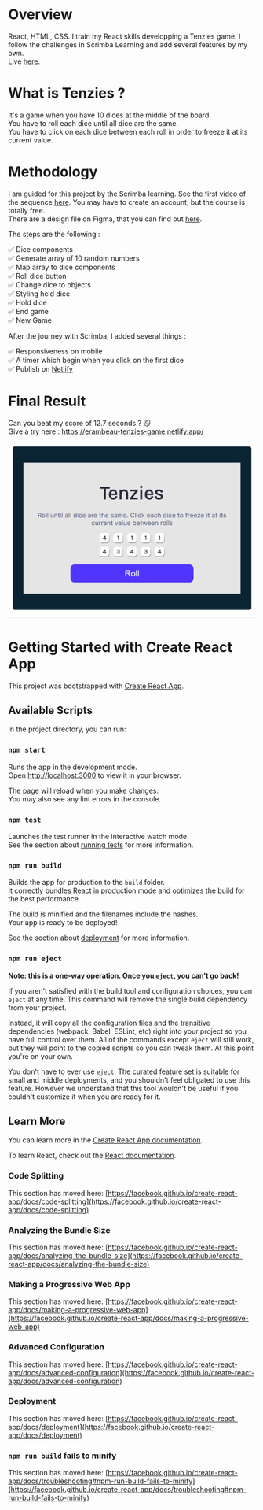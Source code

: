 # Overview

React, HTML, CSS. I train my React skills developping a Tenzies game. I follow the challenges in Scrimba Learning and add several features by my own.\
Live [here](https://erambeau-tenzies-game.netlify.app/).

# What is Tenzies ?

It's a game when you have 10 dices at the middle of the board.\
You have to roll each dice until all dice are the same.\
You have to click on each dice between each roll in order to freeze it at its current value.

# Methodology

I am guided for this project by the Scrimba learning. See the first video of the sequence [here](https://scrimba.com/learn/learnreact/tenzies-project-intro-cof0d44bfad1fb88293fdc9d1). You may have to create an account, but the course is totally free.\
There are a design file on Figma, that you can find out [here](https://www.figma.com/file/FqsxRUhAaXM4ezddQK0CdR/Tenzies).

The steps are the following :

✅ Dice components\
✅ Generate array of 10 random numbers\
✅ Map array to dice components\
✅ Roll dice button\
✅ Change dice to objects\
✅ Styling held dice\
✅ Hold dice\
✅ End game\
✅ New Game

After the journey with Scrimba, I added several things :

✅ Responsiveness on mobile\
✅ A timer which begin when you click on the first dice\
✅ Publish on [Netlify](https://erambeau-tenzies-game.netlify.app/)

# Final Result

Can you beat my score of 12.7 seconds ? 😼\
Give a try here : https://erambeau-tenzies-game.netlify.app/

![Demo](public/demo/demo-tenzies.gif)

# Getting Started with Create React App

This project was bootstrapped with [Create React App](https://github.com/facebook/create-react-app).

## Available Scripts

In the project directory, you can run:

### `npm start`

Runs the app in the development mode.\
Open [http://localhost:3000](http://localhost:3000) to view it in your browser.

The page will reload when you make changes.\
You may also see any lint errors in the console.

### `npm test`

Launches the test runner in the interactive watch mode.\
See the section about [running tests](https://facebook.github.io/create-react-app/docs/running-tests) for more information.

### `npm run build`

Builds the app for production to the `build` folder.\
It correctly bundles React in production mode and optimizes the build for the best performance.

The build is minified and the filenames include the hashes.\
Your app is ready to be deployed!

See the section about [deployment](https://facebook.github.io/create-react-app/docs/deployment) for more information.

### `npm run eject`

**Note: this is a one-way operation. Once you `eject`, you can't go back!**

If you aren't satisfied with the build tool and configuration choices, you can `eject` at any time. This command will remove the single build dependency from your project.

Instead, it will copy all the configuration files and the transitive dependencies (webpack, Babel, ESLint, etc) right into your project so you have full control over them. All of the commands except `eject` will still work, but they will point to the copied scripts so you can tweak them. At this point you're on your own.

You don't have to ever use `eject`. The curated feature set is suitable for small and middle deployments, and you shouldn't feel obligated to use this feature. However we understand that this tool wouldn't be useful if you couldn't customize it when you are ready for it.

## Learn More

You can learn more in the [Create React App documentation](https://facebook.github.io/create-react-app/docs/getting-started).

To learn React, check out the [React documentation](https://reactjs.org/).

### Code Splitting

This section has moved here: [https://facebook.github.io/create-react-app/docs/code-splitting](https://facebook.github.io/create-react-app/docs/code-splitting)

### Analyzing the Bundle Size

This section has moved here: [https://facebook.github.io/create-react-app/docs/analyzing-the-bundle-size](https://facebook.github.io/create-react-app/docs/analyzing-the-bundle-size)

### Making a Progressive Web App

This section has moved here: [https://facebook.github.io/create-react-app/docs/making-a-progressive-web-app](https://facebook.github.io/create-react-app/docs/making-a-progressive-web-app)

### Advanced Configuration

This section has moved here: [https://facebook.github.io/create-react-app/docs/advanced-configuration](https://facebook.github.io/create-react-app/docs/advanced-configuration)

### Deployment

This section has moved here: [https://facebook.github.io/create-react-app/docs/deployment](https://facebook.github.io/create-react-app/docs/deployment)

### `npm run build` fails to minify

This section has moved here: [https://facebook.github.io/create-react-app/docs/troubleshooting#npm-run-build-fails-to-minify](https://facebook.github.io/create-react-app/docs/troubleshooting#npm-run-build-fails-to-minify)
